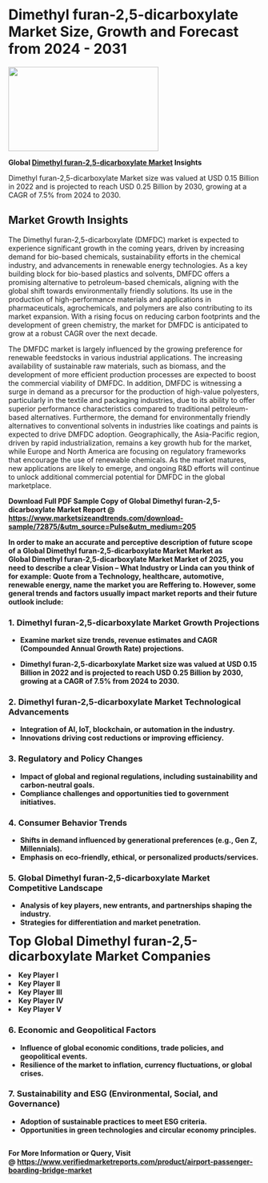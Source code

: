 <H1>Dimethyl furan-2,5-dicarboxylate Market Size, Growth and Forecast from 2024 - 2031</H1><img class="aligncenter size-medium wp-image-584254" src="https://thirdeyenews.in/wp-content/uploads/2024/09/Global-Market-Research-300x168.jpeg" alt="" width="300" height="168" /><p><strong>Global&nbsp;<a href="https://www.marketsizeandtrends.com/download-sample/72875/&amp;utm_source=Pulse&amp;utm_medium=205">Dimethyl furan-2,5-dicarboxylate Market</a> Insights</strong></p><p>Dimethyl furan-2,5-dicarboxylate Market size was valued at USD 0.15 Billion in 2022 and is projected to reach USD 0.25 Billion by 2030, growing at a CAGR of 7.5% from 2024 to 2030.</p><p><h2>Market Growth Insights</h2> The Dimethyl furan-2,5-dicarboxylate (DMFDC) market is expected to experience significant growth in the coming years, driven by increasing demand for bio-based chemicals, sustainability efforts in the chemical industry, and advancements in renewable energy technologies. As a key building block for bio-based plastics and solvents, DMFDC offers a promising alternative to petroleum-based chemicals, aligning with the global shift towards environmentally friendly solutions. Its use in the production of high-performance materials and applications in pharmaceuticals, agrochemicals, and polymers are also contributing to its market expansion. With a rising focus on reducing carbon footprints and the development of green chemistry, the market for DMFDC is anticipated to grow at a robust CAGR over the next decade. <p><strong></strong></p> <p>The DMFDC market is largely influenced by the growing preference for renewable feedstocks in various industrial applications. The increasing availability of sustainable raw materials, such as biomass, and the development of more efficient production processes are expected to boost the commercial viability of DMFDC. In addition, DMFDC is witnessing a surge in demand as a precursor for the production of high-value polyesters, particularly in the textile and packaging industries, due to its ability to offer superior performance characteristics compared to traditional petroleum-based alternatives. Furthermore, the demand for environmentally friendly alternatives to conventional solvents in industries like coatings and paints is expected to drive DMFDC adoption. Geographically, the Asia-Pacific region, driven by rapid industrialization, remains a key growth hub for the market, while Europe and North America are focusing on regulatory frameworks that encourage the use of renewable chemicals. As the market matures, new applications are likely to emerge, and ongoing R&D efforts will continue to unlock additional commercial potential for DMFDC in the global marketplace. <p><strong></p><p><span class=""><strong>Download Full PDF Sample Copy of Global Dimethyl furan-2,5-dicarboxylate Market Report</strong> @ <a href="https://www.marketsizeandtrends.com/download-sample/72875/&amp;utm_source=Pulse&amp;utm_medium=205" target="_blank">https://www.marketsizeandtrends.com/download-sample/72875/&amp;utm_source=Pulse&amp;utm_medium=205</a></span></p><p>In order to make an accurate and perceptive description of future scope of a Global&nbsp;Dimethyl furan-2,5-dicarboxylate Market Market as Global&nbsp;Dimethyl furan-2,5-dicarboxylate Market Market of 2025, you need to describe a clear Vision &ndash; What Industry or Linda can you think of for example: Quote from a Technology, healthcare, automotive, renewable energy, name the market you are Reffering to. However, some general trends and factors usually impact market reports and their future outlook include:</p><h3>1.&nbsp;<strong>Dimethyl furan-2,5-dicarboxylate Market Growth Projections</strong></h3><ul><li>Examine market size trends, revenue estimates and CAGR (Compounded Annual Growth Rate) projections.</li><li><p>Dimethyl furan-2,5-dicarboxylate Market size was valued at USD 0.15 Billion in 2022 and is projected to reach USD 0.25 Billion by 2030, growing at a CAGR of 7.5% from 2024 to 2030.</p></li></ul><h3>2.&nbsp;<strong>Dimethyl furan-2,5-dicarboxylate Market Technological Advancements</strong></h3><ul><li>Integration of AI, IoT, blockchain, or automation in the industry.</li><li>Innovations driving cost reductions or improving efficiency.</li></ul><h3>3.&nbsp;<strong>Regulatory and Policy Changes</strong></h3><ul><li>Impact of global and regional regulations, including sustainability and carbon-neutral goals.</li><li>Compliance challenges and opportunities tied to government initiatives.</li></ul><h3>4.&nbsp;<strong>Consumer Behavior Trends</strong></h3><ul><li>Shifts in demand influenced by generational preferences (e.g., Gen Z, Millennials).</li><li>Emphasis on eco-friendly, ethical, or personalized products/services.</li></ul><h3>5.&nbsp;<strong>Global Dimethyl furan-2,5-dicarboxylate Market Competitive Landscape</strong></h3><ul><li>Analysis of key players, new entrants, and partnerships shaping the industry.</li><li>Strategies for differentiation and market penetration.</li></ul><p data-pm-slice="1 1 []"><span style="color: inherit; font-family: inherit; font-size: 25px;">Top Global Dimethyl furan-2,5-dicarboxylate Market Companies</span></p><div class="" data-test-id=""><p><li>Key Player I</li><li> Key Player II</li><li> Key Player III</li><li> Key Player IV</li><li> Key Player V</li></p></div><h3>6.&nbsp;<strong>Economic and Geopolitical Factors</strong></h3><ul><li>Influence of global economic conditions, trade policies, and geopolitical events.</li><li>Resilience of the market to inflation, currency fluctuations, or global crises.</li></ul><h3>7.&nbsp;<strong>Sustainability and ESG (Environmental, Social, and Governance)</strong></h3><ul><li>Adoption of sustainable practices to meet ESG criteria.</li><li>Opportunities in green technologies and circular economy principles.</li></ul><h2><strong style="font-size: 14px;">For More Information or Query, Visit @&nbsp;</strong><a style="background-color: #ffffff; font-size: 14px;" href="https://www.marketsizeandtrends.com/report/dimethyl-furan-25-dicarboxylate-market/" target="_blank">https://www.verifiedmarketreports.com/product/airport-passenger-boarding-bridge-market</a></h2>
